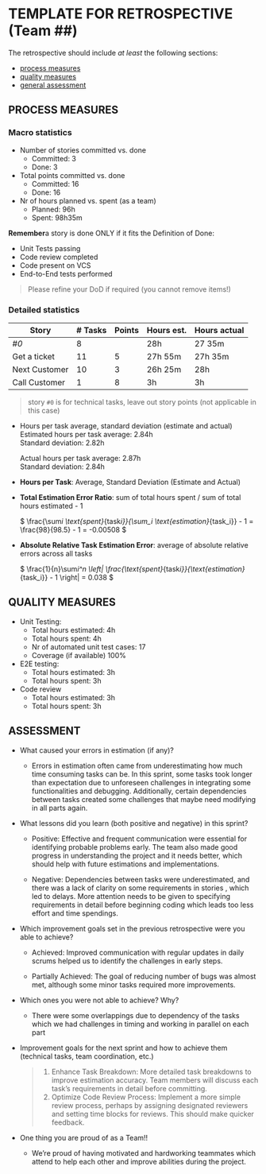 # TEMPLATE FOR RETROSPECTIVE (Team ##)

The retrospective should include _at least_ the following
sections:

- [process measures](#process-measures)
- [quality measures](#quality-measures)
- [general assessment](#assessment)

## PROCESS MEASURES

### Macro statistics

- Number of stories committed vs. done
  - Committed: 3
  - Done: 3
- Total points committed vs. done
  - Committed: 16
  - Done: 16
- Nr of hours planned vs. spent (as a team)
  - Planned: 96h
  - Spent: 98h35m

**Remember**a story is done ONLY if it fits the Definition of Done:

- Unit Tests passing
- Code review completed
- Code present on VCS
- End-to-End tests performed

> Please refine your DoD if required (you cannot remove items!)

### Detailed statistics

| Story         | # Tasks | Points | Hours est. | Hours actual |
| ------------- | ------- | ------ | ---------- | ------------ |
| _#0_          | 8       |        | 28h        | 27 35m       |
| Get a ticket  | 11      | 5      | 27h 55m    | 27h 35m      |
| Next Customer | 10      | 3      | 26h 25m    | 28h          |
| Call Customer | 1       | 8      | 3h         | 3h           |

> story `#0` is for technical tasks, leave out story points (not applicable in this case)

- Hours per task average, standard deviation (estimate and actual)
  Estimated hours per task average: 2.84h  
  Standard deviation: 2.82h

  Actual hours per task average: 2.87h  
  Standard deviation: 2.84h

- **Hours per Task**: Average, Standard Deviation (Estimate and Actual)

- **Total Estimation Error Ratio**: sum of total hours spent / sum of total hours estimated - 1

  $ \frac{\sum*i \text{spent}*{task*i}}{\sum_i \text{estimation}*{task_i}} - 1 = \frac{98}{98.5} - 1 = -0.00508 $

- **Absolute Relative Task Estimation Error**: average of absolute relative errors across all tasks

  $ \frac{1}{n}\sum*i^n \left| \frac{\text{spent}*{task*i}}{\text{estimation}*{task_i}} - 1 \right| = 0.038 $

## QUALITY MEASURES

- Unit Testing:
  - Total hours estimated: 4h
  - Total hours spent: 4h
  - Nr of automated unit test cases: 17
  - Coverage (if available) 100%
- E2E testing:
  - Total hours estimated: 3h
  - Total hours spent: 3h
- Code review
  - Total hours estimated: 3h
  - Total hours spent: 3h

## ASSESSMENT

- What caused your errors in estimation (if any)?
  - Errors in estimation often came from underestimating how much time consuming tasks can be. In this sprint, some tasks took longer than expectation due to unforeseen challenges in integrating some functionalities and debugging. Additionally, certain dependencies between tasks created some challenges that maybe need modifying in all parts again.
- What lessons did you learn (both positive and negative) in this sprint?

  - Positive: Effective and frequent communication were essential for identifying probable problems early. The team also made good progress in understanding the project and it needs better, which should help with future estimations and implementations.

  - Negative: Dependencies between tasks were underestimated, and there was a lack of clarity on some requirements in stories , which led to delays. More attention needs to be given to specifying requirements in detail before beginning coding which leads too less effort and time spendings.

- Which improvement goals set in the previous retrospective were you able to achieve?

  - Achieved: Improved communication with regular updates in daily scrums helped us to identify the challenges in early steps.

  - Partially Achieved: The goal of reducing number of bugs was almost met, although some minor tasks required more improvements.

- Which ones you were not able to achieve? Why?

  - There were some overlappings due to dependency of the tasks which we had challenges in timing and working in parallel on each part

- Improvement goals for the next sprint and how to achieve them (technical tasks, team coordination, etc.)

  > 1. Enhance Task Breakdown: More detailed task breakdowns to improve estimation accuracy. Team members will discuss each task’s requirements in detail before committing.
  > 2. Optimize Code Review Process: Implement a more simple review process, perhaps by assigning designated reviewers and setting time blocks for reviews. This should make quicker feedback.

- One thing you are proud of as a Team!!
  - We’re proud of having motivated and hardworking teammates which attend to help each other and improve abilities during the project.
